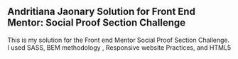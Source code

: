 ## Andritiana Jaonary Solution for Front End Mentor: Social Proof Section Challenge

This is my solution for the Front end Mentor Social Proof Section Challenge. I used SASS, BEM methodology , Responsive website Practices, and HTML5